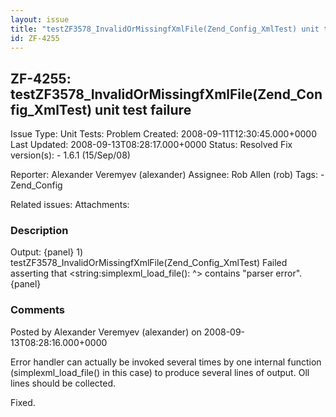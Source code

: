 ```yaml
---
layout: issue
title: "testZF3578_InvalidOrMissingfXmlFile(Zend_Config_XmlTest) unit test failure"
id: ZF-4255
---
```


ZF-4255: testZF3578\_InvalidOrMissingfXmlFile(Zend\_Config\_XmlTest) unit test failure
--------------------------------------------------------------------------------------

 Issue Type: Unit Tests: Problem Created: 2008-09-11T12:30:45.000+0000 Last Updated: 2008-09-13T08:28:17.000+0000 Status: Resolved Fix version(s): - 1.6.1 (15/Sep/08)
 
 Reporter:  Alexander Veremyev (alexander)  Assignee:  Rob Allen (rob)  Tags: - Zend\_Config
 
 Related issues: 
 Attachments: 
### Description

Output: {panel} 1) testZF3578\_InvalidOrMissingfXmlFile(Zend\_Config\_XmlTest) Failed asserting that <string:simplexml\_load\_file(): ^> contains "parser error". {panel}

 

 

### Comments

Posted by Alexander Veremyev (alexander) on 2008-09-13T08:28:16.000+0000

Error handler can actually be invoked several times by one internal function (simplexml\_load\_file() in this case) to produce several lines of output. Oll lines should be collected.

Fixed.

 

 